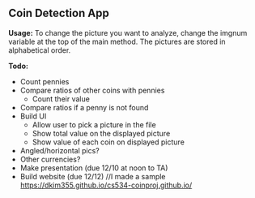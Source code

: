 ## Coin Detection App

**Usage:** To change the picture you want to analyze, change the imgnum variable at the top of the main method. The pictures are stored in alphabetical order.

**Todo:**
* Count pennies
* Compare ratios of other coins with pennies
  * Count their value
* Compare ratios if a penny is not found
* Build UI
  * Allow user to pick a picture in the file
  * Show total value on the displayed picture
  * Show value of each coin on displayed picture
* Angled/horizontal pics?
* Other currencies?
* Make presentation (due 12/10 at noon to TA)
* Build website (due 12/12) //I made a sample https://dkim355.github.io/cs534-coinproj.github.io/
